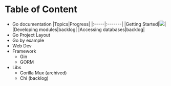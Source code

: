 # Table of Content
- Go documentation
  |Topics|Progress|
  |:-----|:-------|
  |Getting Started|![](https://geps.dev/progress/100)|
  |Developing modules|backlog|
  |Accessing databases|backlog|
- Go Project Layout
- Go by example
- Web Dev
- Framework
  - Gin
  - GORM
- Libs
  - Gorilla Mux (archived)
  - Chi (backlog)
